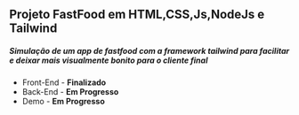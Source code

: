 ## Projeto FastFood em HTML,CSS,Js,NodeJs e Tailwind

<h5>Simulação de um app de fastfood com a framework tailwind para facilitar e deixar mais visualmente bonito para o cliente final</h5>

<ul>
    <li>Front-End - <strong>Finalizado</strong></li>
    <li>Back-End - <strong>Em Progresso</strong></li>
    <li>Demo - <strong>Em Progresso</strong></li>
</ul>